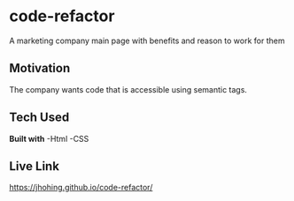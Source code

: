 # code-refactor

A marketing company main page with benefits and reason to work for them

## Motivation

The company wants code that is accessible using semantic tags.

## Tech Used

**Built with**
-Html
-CSS

## Live Link

https://jhohing.github.io/code-refactor/